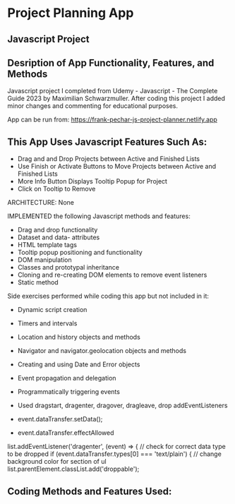 # Project Planning App 
## Javascript Project
## Desription of App Functionality, Features, and Methods

Javascript project I completed from Udemy - Javascript - The Complete Guide 2023 by Maximilian Schwarzmuller. After coding this project I added minor changes and commenting for educational purposes.

App can be run from: https://frank-pechar-js-project-planner.netlify.app

## This App Uses Javascript Features Such As:

- Drag and and Drop Projects between Active and Finished Lists
- Use Finish or Activate Buttons to Move Projects between Active and Finished Lists
- More Info Button Displays Tooltip Popup for Project
- Click on Tooltip to Remove

ARCHITECTURE: None

IMPLEMENTED the following Javascript methods and features:

- Drag and drop functionality
- Dataset and data- attributes
- HTML template tags
- Tooltip popup positioning and functionality
- DOM manipulation
- Classes and prototypal inheritance
- Cloning and re-creating DOM elements to remove event listeners
- Static method

Side exercises performed while coding this app but not included in it:

- Dynamic script creation
- Timers and intervals
- Location and history objects and methods
- Navigator and navigator.geolocation objects and methods
- Creating and using Date and Error objects
- Event propagation and delegation
- Programmatically triggering events

- Used dragstart, dragenter, dragover, dragleave, drop addEventListeners
- event.dataTransfer.setData();
- event.dataTransfer.effectAllowed 
      
list.addEventListener('dragenter', (event) => {
      // check for correct data type to be dropped
      if (event.dataTransfer.types[0] === 'text/plain') {
        // change background color for section of ul
        list.parentElement.classList.add('droppable');
      

## Coding Methods and Features Used:

